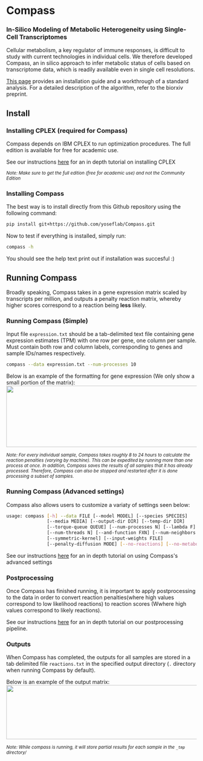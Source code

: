 # Compass
### In-Silico Modeling of Metabolic Heterogeneity using Single-Cell Transcriptomes
Cellular metabolism, a key regulator of immune responses, is difficult to study with current technologies in individual cells. We therefore developed Compass, an in silico approach to infer metabolic status of cells based on transcriptome data, which is readily available even in single cell resolutions.

[This page](https://www.biorxiv.org/content/10.1101/2020.01.23.912717v1?rss=1) provides an installation guide and a workthrough of a standard analysis. For a detailed description of the algorithm, refer to the biorxiv preprint. 

## Install

### Installing CPLEX (required for Compass)

Compass depends on IBM CPLEX to run optimization procedures.  The full edition is available for free for academic use.

See our instructions [here](https://github.com/YosefLab/Compass/wiki/Installing-CPLEX-Tutorial) for an in depth tutorial on installing CPLEX

<sub>*Note: Make sure to get the full edition (free for academic use) and not the Community Edition*</sub>

### Installing Compass

The best way is to install directly from this Github repository using the following command:

```bash
pip install git+https://github.com/yoseflab/Compass.git
```

Now to test if everything is installed, simply run:

```bash
compass -h
```
You should see the help text print out if installation was succesful :)

## Running Compass
Broadly speaking, Compass takes in a gene expression matrix scaled by transcripts per million, and outputs a penalty reaction matrix, whereby higher scores correspond to a reaction being **less** likely. 




### Running Compass (Simple)
Input file `expression.txt` should be a tab-delimited text file containing gene expression estimates (TPM) with one row per gene, one column per sample.  Must contain both row and column labels, corresponding to genes and sample IDs/names respectively.

```bash
compass --data expression.txt --num-processes 10
```
Below is an example of the formatting for gene expression (We only show a small portion of the matrix):
<img src="https://i.imgur.com/VUzHWMr.png" width="646" height="162"></img>


<sub>*Note: For every individual sample, Compass takes roughly 8 to 24 hours to calculate the reaction penalties (varying by machine). This can be expedited by running more than one process at once.  In addition, Compass saves the results of all samples that it has already processed. Therefore, Compass can also be stopped and restarted after it is done processing a subset of samples.*</sub>

### Running Compass (Advanced settings)
Compass also allows users to customize a variaty of settings seen below:
```bash
usage: compass [-h] --data FILE [--model MODEL] [--species SPECIES]
               [--media MEDIA] [--output-dir DIR] [--temp-dir DIR]
               [--torque-queue QUEUE] [--num-processes N] [--lambda F]
               [--num-threads N] [--and-function FXN] [--num-neighbors N]
               [--symmetric-kernel] [--input-weights FILE]
               [--penalty-diffusion MODE] [--no-reactions] [--no-metabolites]
```

See our instructions [here](https://github.com/YosefLab/Compass/wiki/Compass-Advanced-Usage-Tutorial) for an in depth tutorial on using Compass's advanced settings

### Postprocessing

Once Compass has finished running, it is important to apply postprocessing to the data in order to convert reaction penalties(where high values correspond to low likelihood reactions) to reaction scores (Wwhere high values correspond to likely reactions). 

See our instructions [here](https://github.com/YosefLab/Compass/wiki/Compass-Postprocessing-Tutorial) for an in depth tutorial on our postprocessing pipeline.

### Outputs
When Compass has completed, the outputs for all samples are stored in a tab delimited file `reactions.txt` in the specified output directory (`.` directory when running Compass by default). 

Below is an example of the output matrix:
<img src="https://i.imgur.com/pwZbqLT.jpg" width="646" height="143"></img>

<sub>*Note: While compass is running, it will store partial results for each sample in the `_tmp` directory/*</sub>

